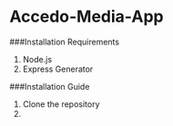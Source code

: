 # Accedo-Media-App

###Installation Requirements
1. Node.js
2. Express Generator

###Installation Guide
1. Clone the repository
2. 
